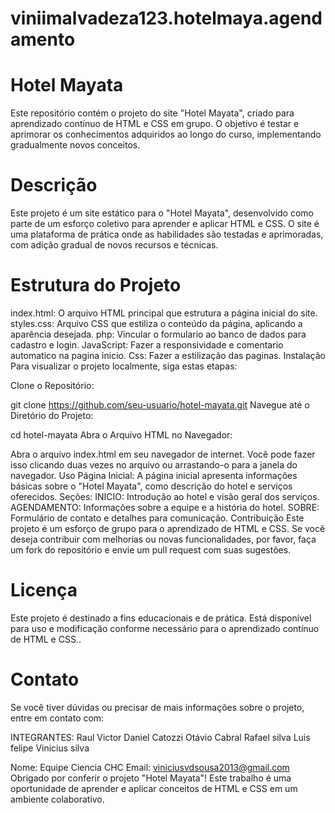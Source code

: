 # viniimalvadeza123.hotelmaya.agendamento
# Hotel Mayata
Este repositório contém o projeto do site "Hotel Mayata", criado para aprendizado contínuo de HTML e CSS em grupo. O objetivo é testar e aprimorar os conhecimentos adquiridos ao longo do curso, implementando gradualmente novos conceitos.

# Descrição
Este projeto é um site estático para o "Hotel Mayata", desenvolvido como parte de um esforço coletivo para aprender e aplicar HTML e CSS. O site é uma plataforma de prática onde as habilidades são testadas e aprimoradas, com adição gradual de novos recursos e técnicas.

# Estrutura do Projeto
index.html: O arquivo HTML principal que estrutura a página inicial do site.
styles.css: Arquivo CSS que estiliza o conteúdo da página, aplicando a aparência desejada.
php: Vincular o formulario ao banco de dados para cadastro e login.
JavaScript: Fazer a responsividade e comentario automatico na pagina inicio.
Css: Fazer a estilização das paginas.
Instalação
Para visualizar o projeto localmente, siga estas etapas:

Clone o Repositório:

git clone https://github.com/seu-usuario/hotel-mayata.git
Navegue até o Diretório do Projeto:

cd hotel-mayata
Abra o Arquivo HTML no Navegador:

Abra o arquivo index.html em seu navegador de internet. Você pode fazer isso clicando duas vezes no arquivo ou arrastando-o para a janela do navegador.
Uso
Página Inicial: A página inicial apresenta informações básicas sobre o "Hotel Mayata", como descrição do hotel e serviços oferecidos.
Seções:
INICIO: Introdução ao hotel e visão geral dos serviços.
AGENDAMENTO: Informações sobre a equipe e a história do hotel.
SOBRE: Formulário de contato e detalhes para comunicação.
Contribuição
Este projeto é um esforço de grupo para o aprendizado de HTML e CSS. Se você deseja contribuir com melhorias ou novas funcionalidades, por favor, faça um fork do repositório e envie um pull request com suas sugestões.

# Licença
Este projeto é destinado a fins educacionais e de prática. Está disponível para uso e modificação conforme necessário para o aprendizado contínuo de HTML e CSS..

# Contato
Se você tiver dúvidas ou precisar de mais informações sobre o projeto, entre em contato com:

INTEGRANTES: Raul Victor Daniel Catozzi Otávio Cabral Rafael silva Luis felipe Vinicius silva

Nome: Equipe Ciencia CHC
Email: viniciusvdsousa2013@gmail.com
Obrigado por conferir o projeto "Hotel Mayata"! Este trabalho é uma oportunidade de aprender e aplicar conceitos de HTML e CSS em um ambiente colaborativo.
